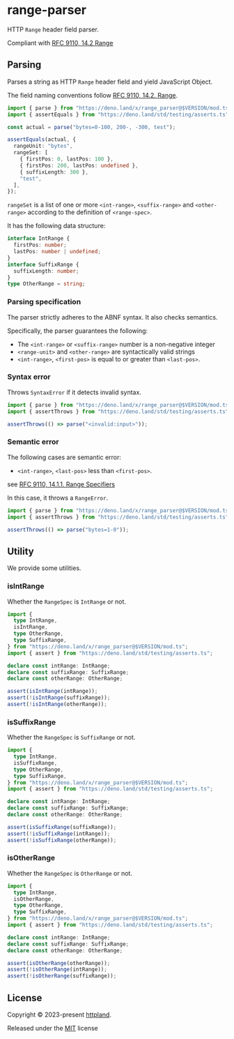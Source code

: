 # range-parser

HTTP `Range` header field parser.

Compliant with
[RFC 9110, 14.2 Range](https://www.rfc-editor.org/rfc/rfc9110#section-14.2)

## Parsing

Parses a string as HTTP `Range` header field and yield JavaScript Object.

The field naming conventions follow
[RFC 9110, 14.2. Range](https://www.rfc-editor.org/rfc/rfc9110#section-14.2).

```ts
import { parse } from "https://deno.land/x/range_parser@$VERSION/mod.ts";
import { assertEquals } from "https://deno.land/std/testing/asserts.ts";

const actual = parse("bytes=0-100, 200-, -300, test");

assertEquals(actual, {
  rangeUnit: "bytes",
  rangeSet: [
    { firstPos: 0, lastPos: 100 },
    { firstPos: 200, lastPos: undefined },
    { suffixLength: 300 },
    "test",
  ],
});
```

`rangeSet` is a list of one or more `<int-range>`, `<suffix-range>` and
`<other-range>` according to the definition of `<range-spec>`.

It has the following data structure:

```ts
interface IntRange {
  firstPos: number;
  lastPos: number | undefined;
}
interface SuffixRange {
  suffixLength: number;
}
type OtherRange = string;
```

### Parsing specification

The parser strictly adheres to the ABNF syntax. It also checks semantics.

Specifically, the parser guarantees the following:

- The `<int-range>` or `<suffix-range>` number is a non-negative integer
- `<range-unit>` and `<other-range>` are syntactically valid strings
- `<int-range>`, `<first-pos>` is equal to or greater than `<last-pos>`.

### Syntax error

Throws `SyntaxError` if it detects invalid syntax.

```ts
import { parse } from "https://deno.land/x/range_parser@$VERSION/mod.ts";
import { assertThrows } from "https://deno.land/std/testing/asserts.ts";

assertThrows(() => parse("<invalid:input>"));
```

### Semantic error

The following cases are semantic error:

- `<int-range>`, `<last-pos>` less than `<first-pos>`.

see
[RFC 9110, 14.1.1. Range Specifiers](https://www.rfc-editor.org/rfc/rfc9110#section-14.1.1-6)

In this case, it throws a `RangeError`.

```ts
import { parse } from "https://deno.land/x/range_parser@$VERSION/mod.ts";
import { assertThrows } from "https://deno.land/std/testing/asserts.ts";

assertThrows(() => parse("bytes=1-0"));
```

## Utility

We provide some utilities.

### isIntRange

Whether the `RangeSpec` is `IntRange` or not.

```ts
import {
  type IntRange,
  isIntRange,
  type OtherRange,
  type SuffixRange,
} from "https://deno.land/x/range_parser@$VERSION/mod.ts";
import { assert } from "https://deno.land/std/testing/asserts.ts";

declare const intRange: IntRange;
declare const suffixRange: SuffixRange;
declare const otherRange: OtherRange;

assert(isIntRange(intRange));
assert(!isIntRange(suffixRange));
assert(!isIntRange(otherRange));
```

### isSuffixRange

Whether the `RangeSpec` is `SuffixRange` or not.

```ts
import {
  type IntRange,
  isSuffixRange,
  type OtherRange,
  type SuffixRange,
} from "https://deno.land/x/range_parser@$VERSION/mod.ts";
import { assert } from "https://deno.land/std/testing/asserts.ts";

declare const intRange: IntRange;
declare const suffixRange: SuffixRange;
declare const otherRange: OtherRange;

assert(isSuffixRange(suffixRange));
assert(!isSuffixRange(intRange));
assert(!isSuffixRange(otherRange));
```

### isOtherRange

Whether the `RangeSpec` is `OtherRange` or not.

```ts
import {
  type IntRange,
  isOtherRange,
  type OtherRange,
  type SuffixRange,
} from "https://deno.land/x/range_parser@$VERSION/mod.ts";
import { assert } from "https://deno.land/std/testing/asserts.ts";

declare const intRange: IntRange;
declare const suffixRange: SuffixRange;
declare const otherRange: OtherRange;

assert(isOtherRange(otherRange));
assert(!isOtherRange(intRange));
assert(!isOtherRange(suffixRange));
```

## License

Copyright © 2023-present [httpland](https://github.com/httpland).

Released under the [MIT](./LICENSE) license
